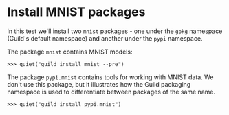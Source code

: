 # Install MNIST packages

In this test we'll install two `mnist` packages - one under the `gpkg`
namespace (Guild's default namespace) and another under the `pypi`
namespace.

The package `mnist` contains MNIST models:

    >>> quiet("guild install mnist --pre")

The package `pypi.mnist` contains tools for working with MNIST
data. We don't use this package, but it illustrates how the Guild
packaging namespace is used to differentiate between packages of the
same name.

    >>> quiet("guild install pypi.mnist")
